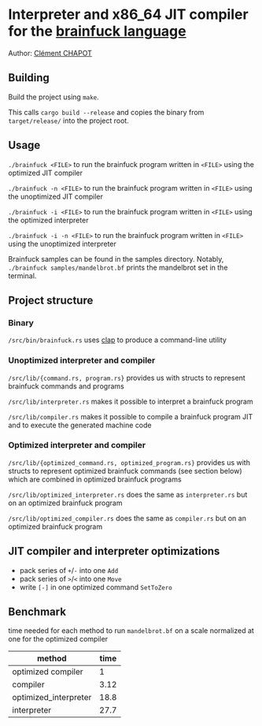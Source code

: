 # Interpreter and x86_64 JIT compiler for the [brainfuck language](https://en.wikipedia.org/wiki/Brainfuck)

Author: [Clément CHAPOT](mailto:clement.chapot@polytechnique.edu)<br>

## Building

Build the project using `make`.

This calls `cargo build --release` and copies the binary from `target/release/` into the project root.

## Usage

`./brainfuck <FILE>` to run the brainfuck program written in `<FILE>` using the optimized JIT compiler

`./brainfuck -n <FILE>` to run the brainfuck program written in `<FILE>` using the unoptimized JIT compiler

`./brainfuck -i <FILE>` to run the brainfuck program written in `<FILE>` using the optimized interpreter

`./brainfuck -i -n <FILE>` to run the brainfuck program written in `<FILE>` using the unoptimized interpreter

Brainfuck samples can be found in the samples directory. Notably, `./brainfuck samples/mandelbrot.bf` prints the mandelbrot set in the terminal.

## Project structure

### Binary

`/src/bin/brainfuck.rs` uses [clap](https://crates.io/crates/clap) to produce a command-line utility

### Unoptimized interpreter and compiler

`/src/lib/{command.rs, program.rs}` provides us with structs to represent brainfuck commands and programs

`/src/lib/interpreter.rs` makes it possible to interpret a brainfuck program

`/src/lib/compiler.rs` makes it possible to compile a brainfuck program JIT and to execute the generated machine code

### Optimized interpreter and compiler

`/src/lib/{optimized_command.rs, optimized_program.rs}` provides us with structs to represent optimized brainfuck commands (see section below) which are combined in optimized brainfuck programs

`/src/lib/optimized_interpreter.rs` does the same as `interpreter.rs` but on an optimized brainfuck program

`/src/lib/optimized_compiler.rs` does the same as `compiler.rs` but on an optimized brainfuck program

## JIT compiler and interpreter optimizations

- pack series of `+`/`-` into one `Add`
- pack series of `>`/`<` into one `Move`
- write `[-]` in one optimized command `SetToZero`

## Benchmark

time needed for each method to run `mandelbrot.bf` on a scale normalized at one for the optimized compiler

| method                | time |
| --------------------- | ---- |
| optimized compiler    | 1    |
| compiler              | 3.12 |
| optimized_interpreter | 18.8 |
| interpreter           | 27.7 |

